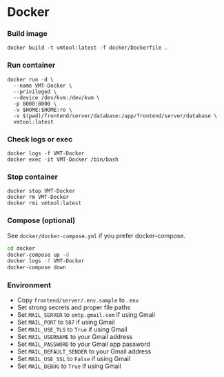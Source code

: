 # Docker

### Build image
```
docker build -t vmtool:latest -f docker/Dockerfile .
```

### Run container
```
docker run -d \
  --name VMT-Docker \
  --privileged \
  --device /dev/kvm:/dev/kvm \
  -p 8000:8000 \
  -v $HOME:$HOME:ro \
  -v $(pwd)/frontend/server/database:/app/frontend/server/database \
  vmtool:latest
```

### Check logs or exec
```
docker logs -f VMT-Docker
docker exec -it VMT-Docker /bin/bash
```

### Stop container
```
docker stop VMT-Docker
docker rm VMT-Docker
docker rmi vmtool:latest
```

### Compose (optional)
See `docker/docker-compose.yml` if you prefer docker-compose.

```bash
cd docker
docker-compose up -d
docker logs -f VMT-Docker
docker-compose down
```

### Environment
- Copy `frontend/server/.env.sample` to `.env`
- Set strong secrets and proper file paths
- Set `MAIL_SERVER` to `smtp.gmail.com` if using Gmail
- Set `MAIL_PORT` to `587` if using Gmail
- Set `MAIL_USE_TLS` to `True` if using Gmail
- Set `MAIL_USERNAME` to your Gmail address
- Set `MAIL_PASSWORD` to your Gmail app password
- Set `MAIL_DEFAULT_SENDER` to your Gmail address
- Set `MAIL_USE_SSL` to `False` if using Gmail
- Set `MAIL_DEBUG` to `True` if using Gmail
